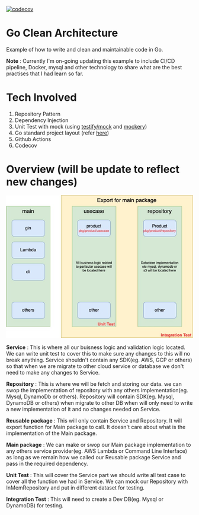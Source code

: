 [![codecov](https://codecov.io/gh/pangminfu/go-clean-arch/branch/master/graph/badge.svg)](https://codecov.io/gh/pangminfu/go-clean-arch)

# Go Clean Architecture
Example of how to write and clean and maintainable code in Go.

**Note** : Currently I'm on-going updating this example to include CI/CD pipeline, Docker, mysql and other technology to share what are the best practises that I had learn so far.

# Tech Involved
1. Repository Pattern
2. Dependency Injection
3. Unit Test with mock (using [testify/mock](https://github.com/stretchr/testify) and [mockery](https://github.com/vektra/mockery))
4. Go standard project layout (refer [here](https://github.com/golang-standards/project-layout))
5. Github Actions
6. Codecov

# Overview (will be update to reflect new changes)

![Image of Diagram](https://github.com/pangminfu/go-clean-arch/blob/master/diagram.jpg)

**Service** : This is where all our buisness logic and validation logic located. We can write unit test to cover this to make sure any changes to this will no break anything. Service shouldn't contain any SDK(eg. AWS, GCP or others) so that when we are migrate to other cloud service or database we don't need to make any changes to Service.

**Repository** : This is where we will be fetch and storing our data. we can swop the implementation of repository with any others implementation(eg. Mysql, DynamoDb or others). Repository will contain SDK(eg. Mysql, DynamoDB or others) when migrate to other DB when will only need to write a new implementation of it and no changes needed on Service.

**Reusable package** : This will only contain Service and Repository. It will export function for Main package to call. It doesn't care about what is the implementation of the Main package. 

**Main package** : We can make or swop our Main package implementation to any others service provider(eg. AWS Lambda or Command Line Interface) as long as we remain how we called our Reusable package Service and pass in the required dependency.

**Unit Test** : This will cover the Service part we should write all test case to cover all the function we had in Service. We can mock our Repository with InMemRepository and put in different dataset for testing.

**Integration Test** : This will need to create a Dev DB(eg. Mysql or DynamoDB) for testing.